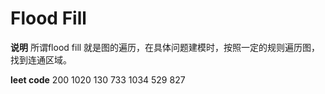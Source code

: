 # Flood Fill

**说明**
所谓flood fill 就是图的遍历，在具体问题建模时，按照一定的规则遍历图，找到连通区域。

**leet code**
200 1020 130 733 1034 529 827